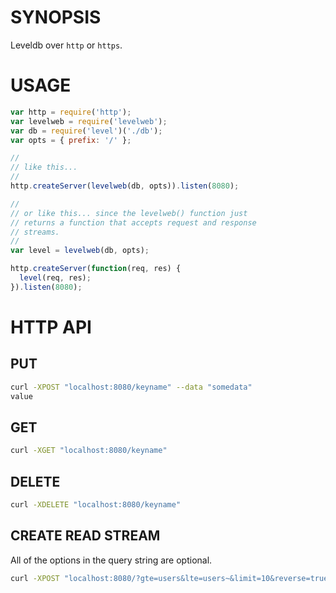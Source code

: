 # SYNOPSIS
Leveldb over `http` or `https`.

# USAGE
```js
var http = require('http');
var levelweb = require('levelweb');
var db = require('level')('./db');
var opts = { prefix: '/' };

//
// like this...
//
http.createServer(levelweb(db, opts)).listen(8080);

//
// or like this... since the levelweb() function just
// returns a function that accepts request and response 
// streams.
//
var level = levelweb(db, opts);

http.createServer(function(req, res) {
  level(req, res);
}).listen(8080);
```

# HTTP API

## PUT
```bash
curl -XPOST "localhost:8080/keyname" --data "somedata"
value
```

## GET
```bash
curl -XGET "localhost:8080/keyname"
```

## DELETE
```bash
curl -XDELETE "localhost:8080/keyname"
```

## CREATE READ STREAM
All of the options in the query string are optional.

```bash
curl -XPOST "localhost:8080/?gte=users&lte=users~&limit=10&reverse=true&keys=true&valyes=true"
```

